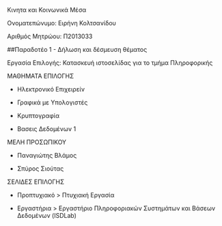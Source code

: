 Κινητα και Κοινωνικά Μέσα

Ονοματεπώνυμο: Ειρήνη Κολτσανίδου

Αριθμός Μητρώου: Π2013033

##Παραδοτέο 1 - Δήλωση και δέσμευση θέματος

Εργασία Επιλογής: Κατασκευή ιστοσελίδας για το τμήμα Πληροφορικής

ΜΑΘΗΜΑΤΑ ΕΠΙΛΟΓΗΣ
 
 + Ηλεκτρονικό Επιχειρείν
 
 + Γραφικά με Υπολογιστές
 
 + Κρυπτογραφία
 
 + Βασεις Δεδομένων 1
 
 ΜΕΛΗ ΠΡΟΣΩΠΙΚΟΥ
 
 + Παναγιώτης Βλάμος
 
 + Σπύρος Σιούτας
 
 ΣΕΛΙΔΕΣ ΕΠΙΛΟΓΗΣ
 
 + Προπτυχιακό > Πτυχιακή Εργασία
 
 + Εργαστήρια > Εργαστήριο Πληροφοριακών Συστημάτων και Βάσεων Δεδομένων (ISDLab)
